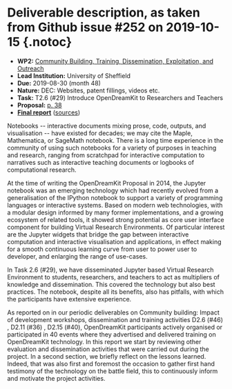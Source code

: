 # Deliverable description, as taken from Github issue #252 on 2019-10-15 {.notoc}

- **WP2:** [Community Building, Training, Dissemination, Exploitation, and Outreach](https://github.com/OpenDreamKit/OpenDreamKit/tree/master/WP2)
- **Lead Institution:** University of Sheffield
- **Due:** 2019-08-30 (month 48)
- **Nature:** DEC: Websites, patent fillings, videos etc.
- **Task:** T2.6 (#29) Introduce OpenDreamKit to Researchers and Teachers
- **Proposal:** [p. 38](https://github.com/OpenDreamKit/OpenDreamKit/raw/master/Proposal/proposal-www.pdf)
- **[Final report](https://github.com/OpenDreamKit/OpenDreamKit/raw/master/WP2/D2.17/report-final.pdf)** ([sources](https://github.com/OpenDreamKit/OpenDreamKit/raw/master/WP2/D2.17/))

Notebooks -- interactive documents mixing prose, code, outputs, and visualisation -- have existed for decades; we may cite the Maple, Mathematica, or SageMath notebook. There is a long time experience in the community of using such notebooks for a variety of purposes in teaching and research, ranging from scratchpad for interactive computation to narratives such as interactive teaching documents or logbooks of computational research.

At the time of writing the OpenDreamKit Proposal in 2014, the Jupyter notebook was an emerging technology which had recently evolved from a generalisation of the IPython notebook to support a variety of programming languages or interactive systems. Based on modern web technologies, with a modular design informed by many former implementations, and a growing ecosystem of related tools, it showed strong potential as core user interface component for building Virtual Research Environments. Of particular interest are the Jupyter widgets that bridge the gap between interactive computation and interactive visualisation and applications, in effect making for a smooth continuous learning curve from user to power user to developer, and enlarging the range of use-cases.

In Task 2.6 (#29), we have disseminated Jupyter based Virtual Research Environment to students, researchers, and teachers to act as multipliers of knowledge and dissemination. This covered the technology but also best practices. The notebook, despite all its benefits, also has pitfalls, with which the participants have extensive experience.

As reported on in our periodic deliverables on Community building: Impact of development workshops, dissemination and training activities D2.6 (#46) , D2.11 (#36) , D2.15 (#40), OpenDreamKit participants actively organised or participated in 40 events where they advertised and delivered training on OpenDreamKit technology. In this report we start by reviewing other evaluation and dissemination activities that were carried out during the project. In a second section, we briefly reflect on the lessons learned. Indeed, that was also first and foremost the occasion to gather first hand testimony of the technology on the battle field, this to continuously inform and motivate the project activities.
